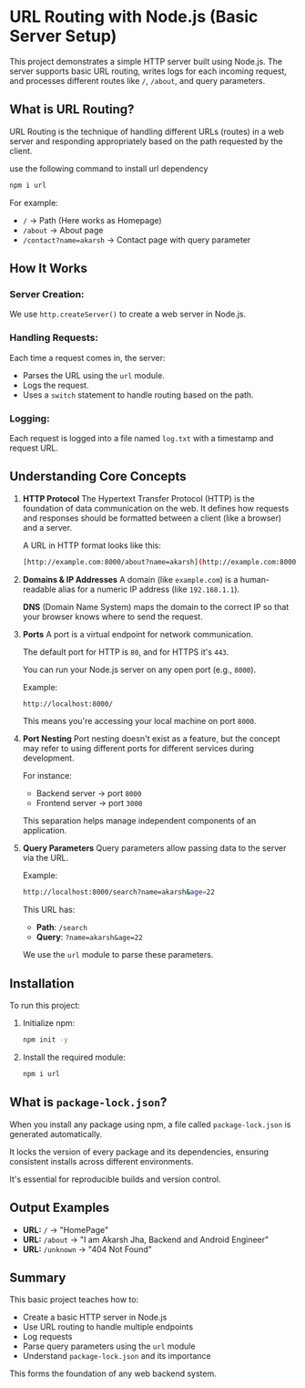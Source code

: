 # URL Routing with Node.js (Basic Server Setup)

This project demonstrates a simple HTTP server built using Node.js. The server supports basic URL routing, writes logs for each incoming request, and processes different routes like `/`, `/about`, and query parameters.

## What is URL Routing?

URL Routing is the technique of handling different URLs (routes) in a web server and responding appropriately based on the path requested by the client.

use the following command to install url dependency
```bash
npm i url
```


For example:
- `/` → Path (Here works as Homepage)
- `/about` → About page
- `/contact?name=akarsh` → Contact page with query parameter

## How It Works

### Server Creation:
We use `http.createServer()` to create a web server in Node.js.

### Handling Requests:
Each time a request comes in, the server:
- Parses the URL using the `url` module.
- Logs the request.
- Uses a `switch` statement to handle routing based on the path.

### Logging:
Each request is logged into a file named `log.txt` with a timestamp and request URL.

## Understanding Core Concepts

1.  **HTTP Protocol**
    The Hypertext Transfer Protocol (HTTP) is the foundation of data communication on the web. It defines how requests and responses should be formatted between a client (like a browser) and a server.

    A URL in HTTP format looks like this:
    ```bash
    [http://example.com:8000/about?name=akarsh](http://example.com:8000/about?name=akarsh)
    ```

2.  **Domains & IP Addresses**
    A domain (like `example.com`) is a human-readable alias for a numeric IP address (like `192.168.1.1`).

    **DNS** (Domain Name System) maps the domain to the correct IP so that your browser knows where to send the request.

3.  **Ports**
    A port is a virtual endpoint for network communication.

    The default port for HTTP is `80`, and for HTTPS it's `443`.

    You can run your Node.js server on any open port (e.g., `8000`).

    Example:
    ```bash
    http://localhost:8000/
    ```
    This means you're accessing your local machine on port `8000`.

4.  **Port Nesting**
    Port nesting doesn't exist as a feature, but the concept may refer to using different ports for different services during development.

    For instance:
    - Backend server → port `8000`
    - Frontend server → port `3000`

    This separation helps manage independent components of an application.

5.  **Query Parameters**
    Query parameters allow passing data to the server via the URL.

    Example:
    ```bash
    http://localhost:8000/search?name=akarsh&age=22
    ```
    This URL has:
    - **Path**: `/search`
    - **Query**: `?name=akarsh&age=22`

    We use the `url` module to parse these parameters.

## Installation

To run this project:

1.  Initialize npm:
    ```bash
    npm init -y
    ```
2.  Install the required module:
    ```bash
    npm i url
    ```

## What is `package-lock.json`?

When you install any package using npm, a file called `package-lock.json` is generated automatically.

It locks the version of every package and its dependencies, ensuring consistent installs across different environments.

It's essential for reproducible builds and version control.

## Output Examples

-   **URL:** `/` → "HomePage"
-   **URL:** `/about` → "I am Akarsh Jha, Backend and Android Engineer"
-   **URL:** `/unknown` → "404 Not Found"

## Summary

This basic project teaches how to:
-   Create a basic HTTP server in Node.js
-   Use URL routing to handle multiple endpoints
-   Log requests
-   Parse query parameters using the `url` module
-   Understand `package-lock.json` and its importance

This forms the foundation of any web backend system.